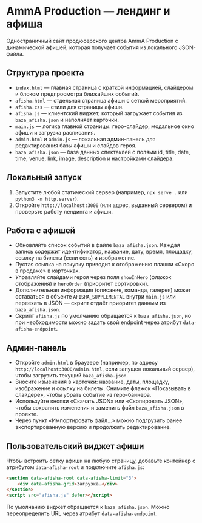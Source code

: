 # AmmA Production — лендинг и афиша

Одностраничный сайт продюсерского центра AmmA Production с динамической афишей, которая получает события из локального JSON-файла.

## Структура проекта

- `index.html` — главная страница с краткой информацией, слайдером и блоком предпросмотра ближайших событий.
- `afisha.html` — отдельная страница афиши с сеткой мероприятий.
- `afisha.css` — стили для страницы афиши.
- `afisha.js` — клиентский виджет, который загружает события из `baza_afisha.json` и наполняет карточки.
- `main.js` — логика главной страницы: геро-слайдер, модальное окно афиши и загрузка расписания.
- `admin.html` и `admin.js` — локальная админ-панель для редактирования базы афиши и слайдов героя.
- `baza_afisha.json` — база данных спектаклей с полями id, title, date, time, venue, link, image, description и настройками слайдера.

## Локальный запуск

1. Запустите любой статический сервер (например, `npx serve .` или `python3 -m http.server`).
2. Откройте `http://localhost:3000` (или адрес, выданный сервером) и проверьте работу лендинга и афиши.

## Работа с афишей

- Обновляйте список событий в файле `baza_afisha.json`. Каждая запись содержит идентификатор, название, дату, время, площадку, ссылку на билеты (если есть) и изображение.
- Пустая ссылка на покупку приводит к отображению плашки «Скоро в продаже» в карточках.
- Управляйте слайдами героя через поля `showInHero` (флажок отображения) и `heroOrder` (приоритет сортировки).
- Дополнительная информация (описание, команда, галерея) может оставаться в объекте `AFISHA_SUPPLEMENTAL` внутри `main.js` или переехать в JSON — скрипт отдаёт приоритет данным из `baza_afisha.json`.
- Скрипт `afisha.js` по умолчанию обращается к `baza_afisha.json`, но при необходимости можно задать свой endpoint через атрибут `data-afisha-endpoint`.

## Админ-панель

- Откройте `admin.html` в браузере (например, по адресу `http://localhost:3000/admin.html`, если запущен локальный сервер), чтобы загрузить текущий `baza_afisha.json`.
- Вносите изменения в карточки: название, даты, площадку, изображение и ссылку на билеты. Снимите флажок «Показывать в слайдере», чтобы убрать событие из геро-баннера.
- Используйте кнопки «Скачать JSON» или «Скопировать JSON», чтобы сохранить изменения и заменить файл `baza_afisha.json` в проекте.
- Через пункт «Импортировать файл…» можно подгрузить ранее экспортированную версию и продолжить редактирование.

## Пользовательский виджет афиши

Чтобы встроить сетку афиши на любую страницу, добавьте контейнер с атрибутом `data-afisha-root` и подключите `afisha.js`:

```html
<section data-afisha-root data-afisha-limit="3">
    <div data-afisha-grid>Загрузка…</div>
</section>
<script src="afisha.js" defer></script>
```

По умолчанию виджет обращается к `baza_afisha.json`. Можно переопределить URL через атрибут `data-afisha-endpoint`.
